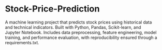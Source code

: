 # Stock-Price-Prediction
A machine learning project that predicts stock prices using historical data and technical indicators. Built with Python, Pandas, Scikit-learn, and Jupyter Notebook. Includes data preprocessing, feature engineering, model training, and performance evaluation, with reproducibility ensured through a requirements.txt.
